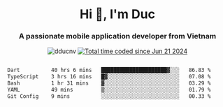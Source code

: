 <h1 align="center">
  Hi 👋, I'm  Duc</h1>
<h3 align="center">A passionate mobile application developer from Vietnam</h3>  
  
<p align="center"> <img src="https://komarev.com/ghpvc/?username=dducnv&label=Profile%20views&color=0e75b6&style=flat" alt="dducnv" /> 
<a href="https://wakatime.com/@4d2a2cd9-1bcb-4dd1-84a4-dce128a35137"><img src="https://wakatime.com/badge/user/4d2a2cd9-1bcb-4dd1-84a4-dce128a35137.svg" alt="Total time coded since Jun 21 2024" /></a>
</p>  

<div style="width: 100vw; overflow-x: auto; flex:center">
  <!--START_SECTION:waka-->

```txt
Dart          40 hrs 6 mins   █████████████████████▓░░░   86.83 %
TypeScript    3 hrs 16 mins   █▓░░░░░░░░░░░░░░░░░░░░░░░   07.08 %
Bash          1 hr 31 mins    ▓░░░░░░░░░░░░░░░░░░░░░░░░   03.29 %
YAML          49 mins         ▒░░░░░░░░░░░░░░░░░░░░░░░░   01.79 %
Git Config    9 mins          ░░░░░░░░░░░░░░░░░░░░░░░░░   00.33 %
```

<!--END_SECTION:waka-->
</div>




  
